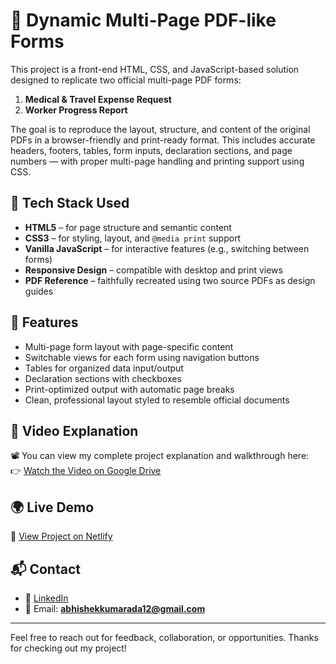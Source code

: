 # 🧾 Dynamic Multi-Page PDF-like Forms

This project is a front-end HTML, CSS, and JavaScript-based solution designed to replicate two official multi-page PDF forms:  
1. **Medical & Travel Expense Request**  
2. **Worker Progress Report**

The goal is to reproduce the layout, structure, and content of the original PDFs in a browser-friendly and print-ready format. This includes accurate headers, footers, tables, form inputs, declaration sections, and page numbers — with proper multi-page handling and printing support using CSS.

## 🚀 Tech Stack Used

- **HTML5** – for page structure and semantic content  
- **CSS3** – for styling, layout, and `@media print` support  
- **Vanilla JavaScript** – for interactive features (e.g., switching between forms)  
- **Responsive Design** – compatible with desktop and print views  
- **PDF Reference** – faithfully recreated using two source PDFs as design guides

## 📄 Features

- Multi-page form layout with page-specific content  
- Switchable views for each form using navigation buttons  
- Tables for organized data input/output  
- Declaration sections with checkboxes  
- Print-optimized output with automatic page breaks  
- Clean, professional layout styled to resemble official documents

## 🎥 Video Explanation

📽️ You can view my complete project explanation and walkthrough here:  
👉 [Watch the Video on Google Drive](https://drive.google.com/file/d/1NFUXCHkT1Iw3vc78pJ_TQUPIxZed8_GQ/view?usp=drive_link)

## 🌍 Live Demo

🔗 [View Project on Netlify](https://dynamicmultipagepdf.netlify.app/)


## 📬 Contact

- 🔗 [LinkedIn](https://www.linkedin.com/in/abhishek-kumar-92157823a/)  
- 📧 Email: **abhishekkumarada12@gmail.com**

---

Feel free to reach out for feedback, collaboration, or opportunities. Thanks for checking out my project!
